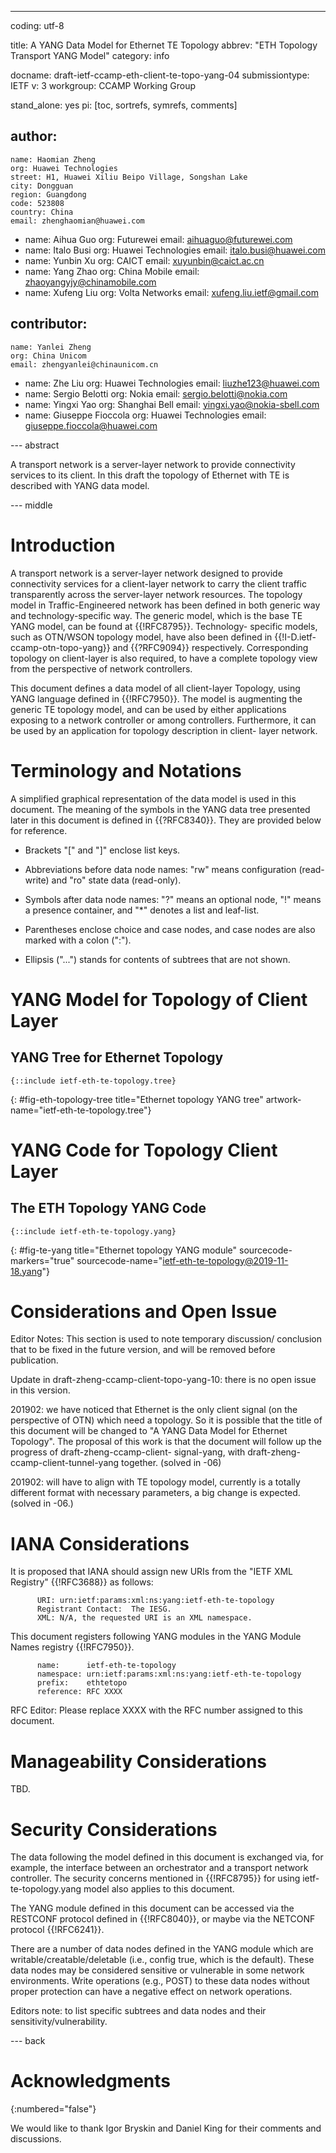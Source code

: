 ---
coding: utf-8

title: A YANG Data Model for Ethernet TE Topology
abbrev: "ETH Topology Transport YANG Model"
category: info

docname: draft-ietf-ccamp-eth-client-te-topo-yang-04
submissiontype: IETF
v: 3
workgroup: CCAMP Working Group

stand_alone: yes
pi: [toc, sortrefs, symrefs, comments]

author:
  -
    name: Haomian Zheng
    org: Huawei Technologies
    street: H1, Huawei Xiliu Beipo Village, Songshan Lake
    city: Dongguan
    region: Guangdong
    code: 523808
    country: China
    email: zhenghaomian@huawei.com
  -
    name: Aihua Guo
    org: Futurewei
    email: aihuaguo@futurewei.com
  -
    name: Italo Busi
    org: Huawei Technologies
    email: italo.busi@huawei.com
  -
    name: Yunbin Xu
    org: CAICT
    email: xuyunbin@caict.ac.cn
  -
    name: Yang Zhao
    org: China Mobile
    email: zhaoyangyjy@chinamobile.com
  -
    name: Xufeng Liu
    org: Volta Networks
    email: xufeng.liu.ietf@gmail.com

contributor:
  -
    name: Yanlei Zheng
    org: China Unicom
    email: zhengyanlei@chinaunicom.cn
  -
    name: Zhe Liu
    org: Huawei Technologies
    email: liuzhe123@huawei.com
  -
    name: Sergio Belotti
    org: Nokia
    email: sergio.belotti@nokia.com
  -
    name: Yingxi Yao
    org: Shanghai Bell
    email: yingxi.yao@nokia-sbell.com
  -
    name: Giuseppe Fioccola
    org: Huawei Technologies
    email: giuseppe.fioccola@huawei.com

--- abstract

   A transport network is a server-layer network to provide connectivity
   services to its client.  In this draft the topology of Ethernet with
   TE is described with YANG data model.

--- middle

# Introduction

   A transport network is a server-layer network designed to provide
   connectivity services for a client-layer network to carry the client
   traffic transparently across the server-layer network resources.  The
   topology model in Traffic-Engineered network has been defined in both
   generic way and technology-specific way.  The generic model, which is
   the base TE YANG model, can be found at {{!RFC8795}}.  Technology-
   specific models, such as OTN/WSON topology model, have also been
   defined in {{!I-D.ietf-ccamp-otn-topo-yang}} and {{?RFC9094}} respectively.
   Corresponding topology on client-layer is also required, to have a
   complete topology view from the perspective of network controllers.

   This document defines a data model of all client-layer Topology,
   using YANG language defined in {{!RFC7950}}.  The model is augmenting
   the generic TE topology model, and can be used by either applications
   exposing to a network controller or among controllers.  Furthermore,
   it can be used by an application for topology description in client-
   layer network.

#  Terminology and Notations

   A simplified graphical representation of the data model is used in
   this document.  The meaning of the symbols in the YANG data tree
   presented later in this document is defined in {{?RFC8340}}.  They are
   provided below for reference.

-  Brackets "\[" and "]" enclose list keys.

-  Abbreviations before data node names: "rw" means configuration
  (read-write) and "ro" state data (read-only).

-  Symbols after data node names: "?" means an optional node, "!"
  means a presence container, and "*" denotes a list and leaf-list.

-  Parentheses enclose choice and case nodes, and case nodes are also
  marked with a colon (":").

-  Ellipsis ("...") stands for contents of subtrees that are not
  shown.

#  YANG Model for Topology of Client Layer

## YANG Tree for Ethernet Topology

~~~~ ascii-art
{::include ietf-eth-te-topology.tree}
~~~~
{: #fig-eth-topology-tree title="Ethernet topology YANG tree" artwork-name="ietf-eth-te-topology.tree"}

# YANG Code for Topology Client Layer

## The ETH Topology YANG Code

~~~~ yang
{::include ietf-eth-te-topology.yang}
~~~~
{: #fig-te-yang title="Ethernet topology YANG module"
sourcecode-markers="true" sourcecode-name="ietf-eth-te-topology@2019-11-18.yang"}

# Considerations and Open Issue

   Editor Notes: This section is used to note temporary discussion/
   conclusion that to be fixed in the future version, and will be
   removed before publication.

   Update in draft-zheng-ccamp-client-topo-yang-10: there is no open
   issue in this version.

   201902: we have noticed that Ethernet is the only client signal (on
   the perspective of OTN) which need a topology.  So it is possible
   that the title of this document will be changed to "A YANG Data Model
   for Ethernet Topology".  The proposal of this work is that the
   document will follow up the progress of draft-zheng-ccamp-client-
   signal-yang, with draft-zheng-ccamp-client-tunnel-yang together.
   (solved in -06)

   201902: will have to align with TE topology model, currently is a
   totally different format with necessary parameters, a big change is
   expected.  (solved in -06.)

# IANA Considerations

   It is proposed that IANA should assign new URIs from the "IETF XML
   Registry" {{!RFC3688}} as follows:

~~~~
      URI: urn:ietf:params:xml:ns:yang:ietf-eth-te-topology
      Registrant Contact:  The IESG.
      XML: N/A, the requested URI is an XML namespace.
~~~~

   This document registers following YANG modules in the YANG Module
   Names registry {{!RFC7950}}.

~~~~
      name:      ietf-eth-te-topology
      namespace: urn:ietf:params:xml:ns:yang:ietf-eth-te-topology
      prefix:    ethtetopo
      reference: RFC XXXX
~~~~

RFC Editor: Please replace XXXX with the RFC number assigned to this document.

# Manageability Considerations

   TBD.

# Security Considerations

   The data following the model defined in this document is exchanged
   via, for example, the interface between an orchestrator and a
   transport network controller.  The security concerns mentioned in
   {{!RFC8795}} for using ietf-te-topology.yang model also applies to this
   document.

   The YANG module defined in this document can be accessed via the
   RESTCONF protocol defined in {{!RFC8040}}, or maybe via the NETCONF
   protocol {{!RFC6241}}.

   There are a number of data nodes defined in the YANG module which are
   writable/creatable/deletable (i.e., config true, which is the
   default).  These data nodes may be considered sensitive or vulnerable
   in some network environments.  Write operations (e.g., POST) to these
   data nodes without proper protection can have a negative effect on
   network operations.

   Editors note: to list specific subtrees and data nodes and their
   sensitivity/vulnerability.

--- back

# Acknowledgments
{:numbered="false"}

   We would like to thank Igor Bryskin and Daniel King for their
   comments and discussions.
